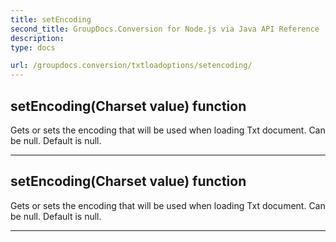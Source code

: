 ```yaml
---
title: setEncoding
second_title: GroupDocs.Conversion for Node.js via Java API Reference
description: 
type: docs

url: /groupdocs.conversion/txtloadoptions/setencoding/
---
```


## setEncoding(Charset value)  function

 Gets or sets the encoding that will be used when loading Txt document. Can be null. Default is null.
 


---


## setEncoding(Charset value)  function

 Gets or sets the encoding that will be used when loading Txt document. Can be null. Default is null.
 


---


